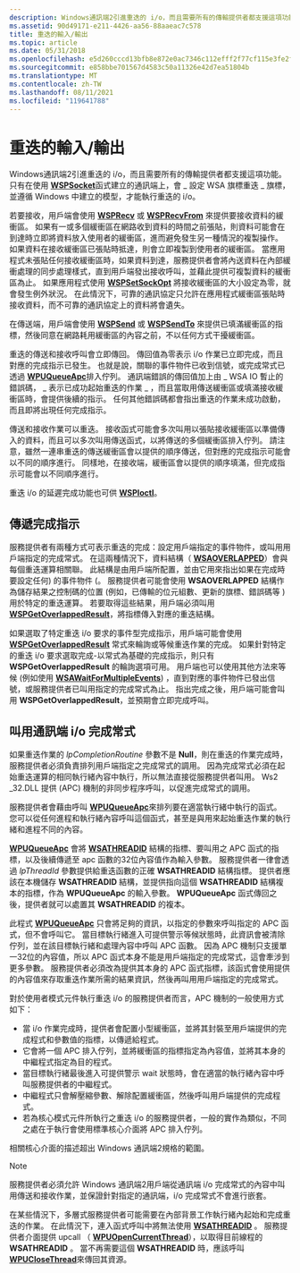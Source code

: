 ```yaml
---
description: Windows通訊端2引進重迭的 i/o，而且需要所有的傳輸提供者都支援這項功能。
ms.assetid: 90d49171-e211-4426-aa56-88aaeac7c578
title: 重迭的輸入/輸出
ms.topic: article
ms.date: 05/31/2018
ms.openlocfilehash: e5d260cccd13bfb8e872e0ac7346c112efff2f77cf115e3fe2f8dd3d3fb94deb
ms.sourcegitcommit: e858bbe701567d4583c50a11326e42d7ea51804b
ms.translationtype: MT
ms.contentlocale: zh-TW
ms.lasthandoff: 08/11/2021
ms.locfileid: "119641788"
---
```

# <a name="overlapped-inputoutput"></a>重迭的輸入/輸出

Windows通訊端2引進重迭的 i/o，而且需要所有的傳輸提供者都支援這項功能。 只有在使用 [**WSPSocket**](/windows/desktop/api/Ws2spi/nc-ws2spi-lpwspsocket)函式建立的通訊端上，會 \_ 設定 WSA 旗標重迭 \_ 旗標，並遵循 Windows 中建立的模型，才能執行重迭的 i/o。

若要接收，用戶端會使用 [**WSPRecv**](/previous-versions/windows/hardware/network/ff566309(v=vs.85)) 或 [**WSPRecvFrom**](/previous-versions/windows/desktop/legacy/ms742287(v=vs.85)) 來提供要接收資料的緩衝區。 如果有一或多個緩衝區在網路收到資料的時間之前張貼，則資料可能會在到達時立即將資料放入使用者的緩衝區，進而避免發生另一種情況的複製操作。 如果資料在接收緩衝區已張貼時抵達，則會立即複製到使用者的緩衝區。 當應用程式未張貼任何接收緩衝區時，如果資料到達，服務提供者會將內送資料在內部緩衝處理的同步處理樣式，直到用戶端發出接收呼叫，並藉此提供可複製資料的緩衝區為止。 如果應用程式使用 [**WSPSetSockOpt**](/previous-versions/windows/hardware/network/ff566318(v=vs.85)) 將接收緩衝區的大小設定為零，就會發生例外狀況。 在此情況下，可靠的通訊協定只允許在應用程式緩衝區張貼時接收資料，而不可靠的通訊協定上的資料將會遺失。

在傳送端，用戶端會使用 [**WSPSend**](/previous-versions/windows/hardware/network/ff566316(v=vs.85)) 或 [**WSPSendTo**](/previous-versions/windows/desktop/legacy/ms742291(v=vs.85)) 來提供已填滿緩衝區的指標，然後同意在網路耗用緩衝區的內容之前，不以任何方式干擾緩衝區。

重迭的傳送和接收呼叫會立即傳回。 傳回值為零表示 i/o 作業已立即完成，而且對應的完成指示已發生。 也就是說，關聯的事件物件已收到信號，或完成常式已透過 [**WPUQueueApc**](/windows/desktop/api/Ws2spi/nf-ws2spi-wpuqueueapc)排入佇列。 通訊端錯誤的傳回值加上由 \_ WSA IO 暫止的錯誤碼， \_ 表示已成功起始重迭的作業 \_ ，而且當取用傳送緩衝區或填滿接收緩衝區時，會提供後續的指示。 任何其他錯誤碼都會指出重迭的作業未成功啟動，而且即將出現任何完成指示。

傳送和接收作業可以重迭。 接收函式可能會多次叫用以張貼接收緩衝區以準備傳入的資料，而且可以多次叫用傳送函式，以將傳送的多個緩衝區排入佇列。 請注意，雖然一連串重迭的傳送緩衝區會以提供的順序傳送，但對應的完成指示可能會以不同的順序進行。 同樣地，在接收端，緩衝區會以提供的順序填滿，但完成指示可能會以不同順序進行。

重迭 i/o 的延遲完成功能也可供 [**WSPIoctl**](/previous-versions/windows/hardware/network/ff566296(v=vs.85))。

## <a name="delivering-completion-indications"></a>傳遞完成指示

服務提供者有兩種方式可表示重迭的完成：設定用戶端指定的事件物件，或叫用用戶端指定的完成常式。 在這兩種情況下，資料結構（ [**WSAOVERLAPPED**](/windows/desktop/api/Winsock2/ns-winsock2-wsaoverlapped)）會與每個重迭運算相關聯。 此結構是由用戶端所配置，並由它用來指出如果在完成時要設定任何) 的事件物件 (。 服務提供者可能會使用 **WSAOVERLAPPED** 結構作為儲存結果之控制碼的位置 (例如，已傳輸的位元組數、更新的旗標、錯誤碼等 ) 用於特定的重迭運算。 若要取得這些結果，用戶端必須叫用 [**WSPGetOverlappedResult**](/windows/desktop/api/Ws2spi/nc-ws2spi-lpwspgetoverlappedresult)，將指標傳入對應的重迭結構。

如果選取了特定重迭 i/o 要求的事件型完成指示，用戶端可能會使用 [**WSPGetOverlappedResult**](/windows/desktop/api/Ws2spi/nc-ws2spi-lpwspgetoverlappedresult) 常式來輪詢或等候重迭作業的完成。 如果針對特定的重迭 i/o 要求選取完成-以常式為基礎的完成指示，則只有 **WSPGetOverlappedResult** 的輪詢選項可用。 用戶端也可以使用其他方法來等候 (例如使用 [**WSAWaitForMultipleEvents**](/windows/desktop/api/Winsock2/nf-winsock2-wsawaitformultipleevents)) ，直到對應的事件物件已發出信號，或服務提供者已叫用指定的完成常式為止。 指出完成之後，用戶端可能會叫用 **WSPGetOverlappedResult**，並預期會立即完成呼叫。

## <a name="invoking-socket-io-completion-routines"></a>叫用通訊端 i/o 完成常式

如果重迭作業的 *lpCompletionRoutine* 參數不是 **Null**，則在重迭的作業完成時，服務提供者必須負責排列用戶端指定之完成常式的調用。 因為完成常式必須在起始重迭運算的相同執行緒內容中執行，所以無法直接從服務提供者叫用。 Ws2 \_32.DLL 提供 (APC) 機制的非同步程序呼叫，以促進完成常式的調用。

服務提供者會藉由呼叫 [**WPUQueueApc**](/windows/desktop/api/Ws2spi/nf-ws2spi-wpuqueueapc)來排列要在適當執行緒中執行的函式。 您可以從任何進程和執行緒內容呼叫這個函式，甚至是與用來起始重迭作業的執行緒和進程不同的內容。

[**WPUQueueApc**](/windows/desktop/api/Ws2spi/nf-ws2spi-wpuqueueapc) 會將 [**WSATHREADID**](/windows/desktop/api/Ws2spi/ns-ws2spi-wsathreadid) 結構的指標、要叫用之 APC 函式的指標，以及後續傳遞至 apc 函數的32位內容值作為輸入參數。 服務提供者一律會透過 *lpThreadId* 參數提供給重迭函數的正確 **WSATHREADID** 結構指標。 提供者應該在本機儲存 **WSATHREADID** 結構，並提供指向這個 **WSATHREADID** 結構複本的指標，作為 **WPUQueueApc** 的輸入參數。 **WPUQueueApc** 函式傳回之後，提供者就可以處置其 **WSATHREADID** 的複本。

此程式 [**WPUQueueApc**](/windows/desktop/api/Ws2spi/nf-ws2spi-wpuqueueapc) 只會將足夠的資訊，以指定的參數來呼叫指定的 APC 函式，但不會呼叫它。 當目標執行緒進入可提供警示等候狀態時，此資訊會被清除佇列，並在該目標執行緒和處理內容中呼叫 APC 函數。 因為 APC 機制只支援單一32位的內容值，所以 APC 函式本身不能是用戶端指定的完成常式，這會牽涉到更多參數。 服務提供者必須改為提供其本身的 APC 函式指標，該函式會使用提供的內容值來存取重迭作業所需的結果資訊，然後再叫用用戶端指定的完成常式。

對於使用者模式元件執行重迭 i/o 的服務提供者而言，APC 機制的一般使用方式如下：

-   當 i/o 作業完成時，提供者會配置小型緩衝區，並將其封裝至用戶端提供的完成程式和參數值的指標，以傳遞給程式。
-   它會將一個 APC 排入佇列，並將緩衝區的指標指定為內容值，並將其本身的中繼程式指定為目的程式。
-   當目標執行緒最後進入可提供警示 wait 狀態時，會在適當的執行緒內容中呼叫服務提供者的中繼程式。
-   中繼程式只會解壓縮參數、解除配置緩衝區，然後呼叫用戶端提供的完成程式。
-   若為核心模式元件所執行之重迭 i/o 的服務提供者，一般的實作為類似，不同之處在于執行會使用標準核心介面將 APC 排入佇列。

相關核心介面的描述超出 Windows 通訊端2規格的範圍。

> [!Note]  
> 服務提供者必須允許 Windows 通訊端2用戶端從通訊端 i/o 完成常式的內容中叫用傳送和接收作業，並保證針對指定的通訊端，i/o 完成常式不會進行嵌套。

 

在某些情況下，多層式服務提供者可能需要在內部背景工作執行緒內起始和完成重迭的作業。 在此情況下，連入函式呼叫中將無法使用 [**WSATHREADID**](/windows/desktop/api/Ws2spi/ns-ws2spi-wsathreadid) 。 服務提供者介面提供 upcall （ [**WPUOpenCurrentThread**](/windows/desktop/api/Ws2spi/nf-ws2spi-wpuopencurrentthread)），以取得目前線程的 **WSATHREADID** 。 當不再需要這個 **WSATHREADID** 時，應該呼叫 [**WPUCloseThread**](/windows/desktop/api/Ws2spi/nf-ws2spi-wpuclosethread)來傳回其資源。

 

 
